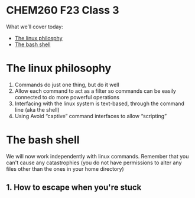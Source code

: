 # CHEM260 F23 Class 3

What we’ll cover today: 
* [The linux philosphy](#the-linux-philosophy)
* [The bash shell](#the-bash-shell)

# The linux philosophy
1. Commands do just one thing, but do it well
2. Allow each command to act as a filter so commands can be easily connected to do more powerful operations
3. Interfacing with the linux system is text-based, through the command line (aka the shell)
4. Using Avoid “captive” command interfaces to allow “scripting”

# The bash shell
We will now work independently with linux commands. Remember that you can't cause any catastrophies (you do not have permissions to alter any files other than the ones in your home directory)
## 1. How to escape when you're stuck

